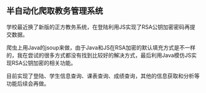 ## 半自动化爬取教务管理系统

学校最近换了新版的正方教务系统，在登陆利用JS实现了RSA公钥加密密码再提交数据。

爬虫上用Java的jsoup来做，由于Java和JS在RSA加密的默认填充方式是不一样的，我在尝试的很多方式都没有找到比较好的解决方式，最后利用Java模仿JS实现RSA公钥加密的相关功能。

目前实现了登陆、学生信息查询、课表查询、成绩查询，其他的信息获取和分析等功能后续会再做。

